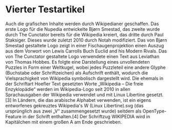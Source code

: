 # Vierter Testartikel

Auch die grafischen Inhalte werden durch Wikipedianer geschaffen. Das erste Logo für die Nupedia entwickelte Bjørn Smestad, das zweite wurde durch The Cunctator bereits für die Wikipedia kreiert, das dritte durch Paul Staksiger. Dieses wurde zuletzt 2010 durch Notah modifiziert. Das von Bjørn Smestad gestaltete Logo zeigt in einer Fischaugenprojektion einen Auszug aus dem Vorwort von Lewis Carrolls Buch Euclid and his Modern Rivals. Das von The Cunctator gestaltete Logo verwendete einen Text aus Leviathan von Thomas Hobbes. Es folgte eine Darstellung eines unvollendeten Puzzles in Form einer Weltkugel, wobei jedes Puzzleteil eine andere Glyphe (Buchstabe oder Schriftzeichen) als Aufschrift enthält, wodurch die Vielsprachigkeit von Wikipedia symbolisch dargestellt wird. Die ehemals in der Schriftart Hoefler Text gesetzten Worte „Wikipedia – Die freie Enzyklopädie“ werden im Wikipedia-Logo seit 2010 in allen Sprachausgaben der Wikipedia verwendet und mit Linux Libertine gesetzt.[3] In Ländern, die das arabische Alphabet verwenden, ist ein eigens entworfenes gekreuztes Wikipedia's W (Linux Libertine).svg (das ursprünglich aus zwei „V“ zusammengesetzt wurde) seitdem als OpenType-Feature in der Schrift enthalten.[4] Der Schriftzug WIKIPEDIA wird in Kapitälchen mit einem großen A am Ende geschrieben.
